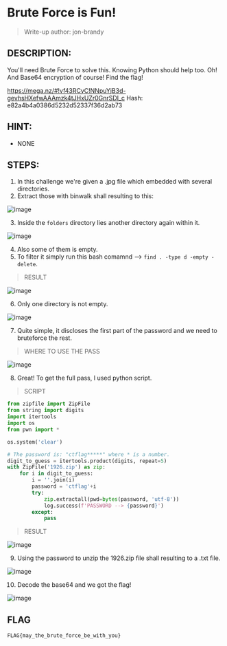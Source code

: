 # Brute Force is Fun! 
> Write-up author: jon-brandy
## DESCRIPTION:
You'll need Brute Force to solve this. Knowing Python should help too. Oh! And Base64 encryption of course! Find the flag!

https://mega.nz/#!vf43RCyC!NNpuYjB3d-gevhsHXefwAAAmzk4tJHxUZr0GnrSDI_c Hash: e82a4b4a0386d5232d52337f36d2ab73
## HINT:
- NONE
## STEPS:
1. In this challenge we're given a .jpg file which embedded with several directories.
2. Extract those with binwalk shall resulting to this:

![image](https://github.com/Bread-Yolk/ctflearnwu/assets/70703371/67611508-875f-4d1f-b983-ca14c2eb6850)


3. Inside the `folders` directory lies another directory again within it.

![image](https://github.com/Bread-Yolk/ctflearnwu/assets/70703371/94085814-de7d-497e-9189-7d12788ab484)


4. Also some of them is empty.
5. To filter it simply run this bash comamnd --> `find . -type d -empty -delete`.

> RESULT

![image](https://github.com/Bread-Yolk/ctflearnwu/assets/70703371/e918c8c5-7507-4626-a1ee-db63f415ec5d)


6. Only one directory is not empty.

![image](https://github.com/Bread-Yolk/ctflearnwu/assets/70703371/7fa22b5d-74de-4069-8d67-50f12644f1c3)


7. Quite simple, it discloses the first part of the password and we need to bruteforce the rest.

> WHERE TO USE THE PASS

![image](https://github.com/Bread-Yolk/ctflearnwu/assets/70703371/a9e49b7b-e2f4-4998-81de-23708c40c751)


8. Great! To get the full pass, I used python script.

> SCRIPT

```py
from zipfile import ZipFile
from string import digits
import itertools
import os 
from pwn import *

os.system('clear')

# The password is: "ctflag*****" where * is a number.
digit_to_guess = itertools.product(digits, repeat=5)
with ZipFile('1926.zip') as zip:
    for i in digit_to_guess:
        i = ''.join(i)
        password = 'ctflag'+i
        try:
            zip.extractall(pwd=bytes(password, 'utf-8'))
            log.success(f'PASSWORD --> {password}')
        except:
            pass
```


> RESULT

![image](https://github.com/Bread-Yolk/ctflearnwu/assets/70703371/bea20c46-e949-42d7-8005-d114a1d6072a)


9. Using the password to unzip the 1926.zip file shall resulting to a .txt file.

![image](https://github.com/Bread-Yolk/ctflearnwu/assets/70703371/251b4be9-3f06-4023-aa7b-b5902532b7e9)


10. Decode the base64 and we got the flag!

![image](https://github.com/Bread-Yolk/ctflearnwu/assets/70703371/6785355e-8da3-47e1-8d02-0399e36c2213)


## FLAG

```
FLAG{may_the_brute_force_be_with_you}
```
